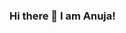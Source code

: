 ### Hi there 👋 I am Anuja!

<!--
**hiwaleanuja/hiwaleanuja** is a ✨ _special_ ✨ repository because its `README.md` (this file) appears on your GitHub profile.

Here are some ideas to get you started:

- :globe_with_meridians: I will be attending the GHC 2023 in person https://ghc.anitab.org/
- 🔭 I've leveled up with a Computer Science Master's from Syracuse University
- 👯 I’m looking for full time opportunities as a Software Developer
- 💬 Ask me about: Python, Javascript, AWS, OpenAI 
- 📫 How to reach me: anujahiwale@gmail.com
- 😄 Pronouns: She/Her
-->
